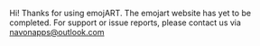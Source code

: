 Hi! Thanks for using emojART. 
The emojart website has yet to be completed. For support or issue reports, please contact us via navonapps@outlook.com

